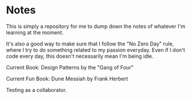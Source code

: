 # Notes

This is simply a repository for me to dump down the notes of whatever I'm learning at the moment. 

It's also a good way to make sure that I follow the "No Zero Day" rule, where I try to do something related to my passion everyday. Even if I don't code every day, this doesn't necessarily mean I'm being idle. 

Current Book:         Design Patterns by the "Gang of Four"

Current Fun Book:     Dune Messiah by Frank Herbert

Testing as a collaborator.